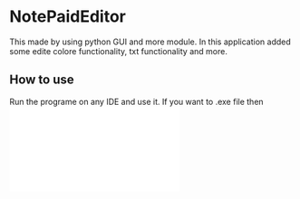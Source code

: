 # NotePaidEditor
This made by using python GUI and more module. In this application added some edite colore functionality, txt functionality and more.

## How to use
Run the programe on any IDE and use it. If you want to .exe file then ![clike me](./NotePad-Text-Editor-1.1.0-win32.msi)

